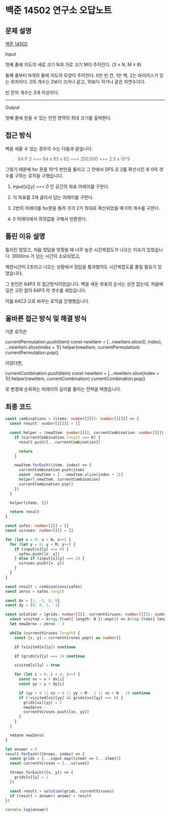 # 백준 14502 연구소 오답노트

## 문제 설명

[백준 14502](https://www.acmicpc.net/problem/14502)

Input

첫째 줄에 지도의 세로 크기 N과 가로 크기 M이 주어진다. (3 ≤ N, M ≤ 8)

둘째 줄부터 N개의 줄에 지도의 모양이 주어진다. 0은 빈 칸, 1은 벽, 2는 바이러스가 있는 위치이다. 2의 개수는 2보다 크거나 같고, 10보다 작거나 같은 자연수이다.

빈 칸의 개수는 3개 이상이다.

---

Output

첫째 줄에 얻을 수 있는 안전 영역의 최대 크기를 출력한다.

## 접근 방식

벽을 세울 수 있는 경우의 수는 다음과 같습니다.

> 64 P 3 === 64 x 63 x 62 === 250,000 === 2.5 x 10^5

그렇기 때문에 for 문을 10^5 번만큼 돌리고 그 안에서 DFS 로 2를 확산시킨 후 0의 갯수를 구하는 로직을 구했습니다.

1. input[x][y] === 0 인 공간의 좌표 어레이를 구한다.

2. 이 좌표를 3개 골라서 담는 어레이를 구한다.

3. 2번의 어레이를 for문을 돌려 각각 2가 최대로 확산되었을 때 0의 개수를 구한다.

4. 0 어레이에서 최댓값을 구해서 반환한다.

## 틀린 이유 설명

틀리진 않았고, 처음 정답을 맞췄을 때 너무 높은 시간복잡도가 나오는 이슈가 있었습니다. 3000ms 가 넘는 시간이 소요되었고,

제한시간이 2초라고 나오는 상황에서 정답을 통과했어도 시간복잡도를 줄일 필요가 있었습니다.

그 원인은 64P3 의 접근방식이었습니다. 벽을 세운 좌표의 순서는 상관 없는데, 처음에 깊은 고민 없이 64P3 의 갯수를 세었습니다.

이를 64C3 으로 바꾸는 로직을 진행했습니다.

## 올바른 접근 방식 및 해결 방식

기존 로직은

currentPermutation.push(item)
const newItem = [...newItem.slice(0, index), ...newItem.slice(index + 1)]
helper(newItem, currentPermutation)
currentPermutation.pop()

이었다면,

currentCombination.push(item)
const newItem = [...newItem.slice(index + 1)]
helper(newItem, currentCombination)
currentCombination.pop()

로 변경에 순회하는 어레이의 길이를 줄이는 전략을 택했습니다.

## 최종 코드

```ts
const combinations = (items: number[][]): number[][][] => {
  const result: number[][][] = []

  const helper = (newItem: number[][], currentCombination: number[][]) => {
    if (currentCombination.length === K) {
      result.push([...currentCombination])

      return
    }

    newItem.forEach((item, index) => {
      currentCombination.push(item)
      const _newItem = [...newItem.slice(index + 1)]
      helper(_newItem, currentCombination)
      currentCombination.pop()
    })
  }

  helper(items, [])

  return result
}

const safes: number[][] = []
const viruses: number[][] = []

for (let x = 0; x < N; x++) {
  for (let y = 0; y < M; y++) {
    if (input[x][y] === 0) {
      safes.push([x, y])
    } else if (input[x][y] === 2) {
      viruses.push([x, y])
    }
  }
}

const result = combinations(safes)
const zeros = safes.length

const dx = [1, -1, 0, 0]
const dy = [0, 0, 1, -1]

const solution = (grids: number[][], currentViruses: number[][]): number => {
  const visited = Array.from({ length: N }).map(() => Array.from({ length: M }).map(() => false))
  let newZeros = zeros - 3

  while (currentViruses.length) {
    const [x, y] = currentViruses.pop() as number[]

    if (visited[x][y]) continue

    if (grids[x][y] === 1) continue

    visited[x][y] = true

    for (let i = 0; i < 4; i++) {
      const xx = x + dx[i]
      const yy = y + dy[i]

      if (yy < 0 || xx < 0 || yy > M - 1 || xx > N - 1) continue
      if (!visited[xx][yy] && grids[xx][yy] === 0) {
        grids[xx][yy] = 2
        newZeros--
        currentViruses.push([xx, yy])
      }
    }
  }

  return newZeros
}

let answer = 0
result.forEach((threes, index) => {
  const grids = [...input.map((item) => [...item])]
  const currentViruses = [...viruses]

  threes.forEach(([x, y]) => {
    grids[x][y] = 1
  })

  const result = solution(grids, currentViruses)
  if (result > answer) answer = result
})

console.log(answer)
```
